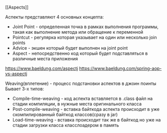 [[Aspects]]

Аспекты представляют 4 основных концепта:
- Joint Point - определенная точка в рамках выполнения программы, такая как выполнение метода или обращение к переменной
- Pointcut - регулярка которая указывает на один или несколько join points
- Advice - экшен который будет выполнен на joint point
- Aspect - непосредственно код который будет подставляться в различные места приложения

https://www.baeldung.com/aspectj
https://www.baeldung.com/spring-aop-vs-aspectj

Weaving(вплетение) - процесс подстановки аспектов в джоин поинты
Бывает 3-х типов:
- Compile-time-weaving - код аспекта вставляется в .class файл на стадии компиляции, в нужные места оригинального класса
- Post-compile-weaving - вставка байткода аспекта происходит в уже скомпилированный байткод классов(сразу в jar)
- Load-time-weaving -  вставка происходит так же в байткод но уже на стадии загрузки класса класслоадером в память




